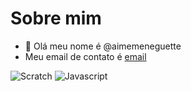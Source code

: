 # Sobre mim
- 👋 Olá meu nome é @aimemeneguette
- Meu email de contato é [email](aime.meneguette@escola.pr.gov.br)

![Scratch](https://img.shields.io/badge/Scratch-4D97FF?style=for-the-badge&logo=Scratch&logoColor=white)
![Javascript](https://img.shields.io/badge/JavaScript-323330?style=for-the-badge&logo=javascript&logoColor=F7DF1E)
